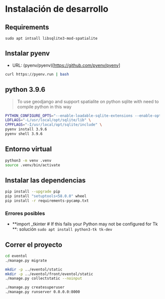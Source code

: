 # Instalación de desarrollo

## Requirements

```
sudo apt intsall libsqlite3-mod-spatialite
```

## Instalar pyenv

- URL: (pyenv/pyenv)[https://github.com/pyenv/pyenv]

```bash
curl https://pyenv.run | bash
```

## python 3.9.6
> To use geodjango and support spatialite on python sqlite with need to compile python in this way

```bash
PYTHON_CONFIGURE_OPTS="--enable-loadable-sqlite-extensions --enable-optimizations" \
LDFLAGS="-L/usr/local/opt/sqlite/lib" \
CPPFLAGS="-I/usr/local/opt/sqlite/include" \
pyenv install 3.9.6
pyenv shell 3.9.6
```

## Entorno virtual

```bash
python3 -m venv .venv
source .venv/bin/activate
```

## Instalar las dependencias

```bash
pip install --upgrade pip
pip install "setuptools<58.0.0" wheel
pip install -r requirements-pycamp.txt
```

### Errores posibles

- **import _tkinter # If this fails your Python may not be configured for Tk	**: solución `sudo apt install python3-tk tk-dev`

## Correr el proyecto

```bash
cd eventol
./manage.py migrate

mkdir -p ../eventol/static
mkdir -p ../eventol/front/eventol/static
./manage.py collectstatic --noinput

./manage.py createsuperuser
./manage.py runserver 0.0.0.0:8000
```

